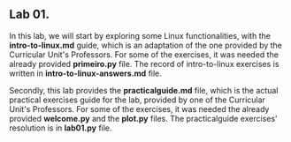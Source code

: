 ## Lab 01.



In this lab, we will start by exploring some Linux functionalities, with the **intro-to-linux.md** guide, which is an adaptation of the one provided by the Curricular Unit's Professors. For some of the exercises, it was needed the already provided **primeiro.py** file. The record of intro-to-linux exercises is written in **intro-to-linux-answers.md** file.



Secondly, this lab provides the **practicalguide.md** file, which is the actual practical exercises guide for the lab, provided by one of the Curricular Unit's Professors. For some of the exercises, it was needed the already provided **welcome.py** and the **plot.py** files. The practicalguide exercises' resolution is in **lab01.py** file.

